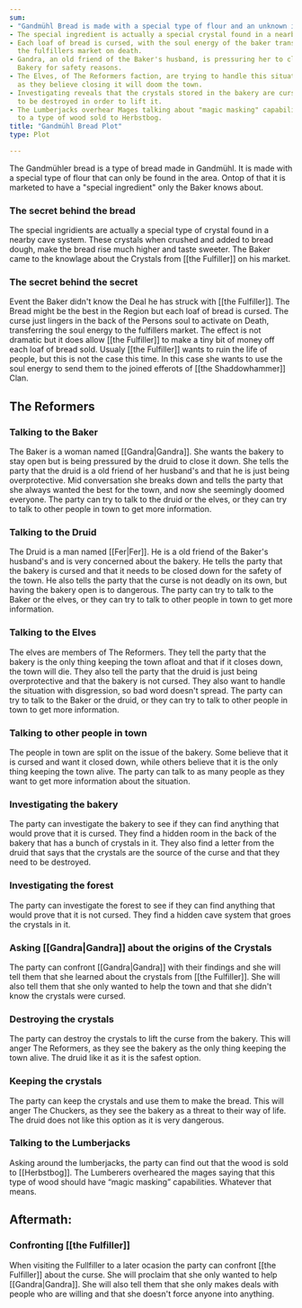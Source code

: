 ```yaml
---
sum:
- "Gandmühl Bread is made with a special type of flour and an unknown ingredient."
- The special ingredient is actually a special crystal found in a nearby cave system.
- Each loaf of bread is cursed, with the soul energy of the baker transferring to
  the fulfillers market on death.
- Gandra, an old friend of the Baker's husband, is pressuring her to close down the
  Bakery for safety reasons.
- The Elves, of The Reformers faction, are trying to handle this situation discreetly
  as they believe closing it will doom the town.
- Investigating reveals that the crystals stored in the bakery are cursed and need
  to be destroyed in order to lift it.
- The Lumberjacks overhear Mages talking about "magic masking" capabilities related
  to a type of wood sold to Herbstbog.
title: "Gandmühl Bread Plot"
type: Plot

---
```


The Gandmühler bread is a type of bread made in Gandmühl. It is made with a special type of flour that can only be found in the area. Ontop of that it is marketed to have a "special ingredient" only the Baker knows about.

### The secret behind the bread

The special ingridients are actually a special type of crystal found in a nearby cave system. These crystals when crushed and added to bread dough, make the bread rise much higher and taste sweeter. The Baker came to the knowlage about the Crystals from [[the Fulfiller]] on his market.

### The secret behind the secret

Event the Baker didn't know the Deal he has struck with [[the Fulfiller]]. The Bread might be the best in the Region but each loaf of bread is cursed. The curse just lingers in the back of the Persons soul to activate on Death, transferring the soul energy to the fulfillers market. The effect is not dramatic but it does allow [[the Fulfiller]] to make a tiny bit of money off each loaf of bread sold.
Usualy [[the Fulfiller]] wants to ruin the life of people, but this is not the case this time. In this case she wants to use the soul energy to send them to the joined efferots of [[the Shaddowhammer]] Clan.


## The Reformers

### Talking to the Baker

The Baker is a woman named [[Gandra|Gandra]]. She wants the bakery to stay open but is being pressured by the druid to close it down. She tells the party that the druid is a old friend of her husband's and that he is just being overprotective. Mid conversation she breaks down and tells the party that she always wanted the best for the town, and now she seemingly doomed everyone.
The party can try to talk to the druid or the elves, or they can try to talk to other people in town to get more information.

### Talking to the Druid

The Druid is a man named [[Fer|Fer]]. He is a old friend of the Baker's husband's and is very concerned about the bakery. He tells the party that the bakery is cursed and that it needs to be closed down for the safety of the town. He also tells the party that the curse is not deadly on its own, but having the bakery open is to dangerous.
The party can try to talk to the Baker or the elves, or they can try to talk to other people in town to get more information.

### Talking to the Elves

The elves are members of The Reformers. They tell the party that the bakery is the only thing keeping the town afloat and that if it closes down, the town will die. They also tell the party that the druid is just being overprotective and that the bakery is not cursed. They also want to handle the situation with disgression, so bad word doesn't spread.
The party can try to talk to the Baker or the druid, or they can try to talk to other people in town to get more information.

### Talking to other people in town

The people in town are split on the issue of the bakery. Some believe that it is cursed and want it closed down, while others believe that it is the only thing keeping the town alive. The party can talk to as many people as they want to get more information about the situation.

### Investigating the bakery

The party can investigate the bakery to see if they can find anything that would prove that it is cursed. They find a hidden room in the back of the bakery that has a bunch of crystals in it. They also find a letter from the druid that says that the crystals are the source of the curse and that they need to be destroyed.

### Investigating the forest

The party can investigate the forest to see if they can find anything that would prove that it is not cursed. They find a hidden cave system that groes the crystals in it.

### Asking [[Gandra|Gandra]] about the origins of the Crystals

The party can confront [[Gandra|Gandra]] with their findings and she will tell them that she learned about the crystals from [[the Fulfiller]]. She will also tell them that she only wanted to help the town and that she didn't know the crystals were cursed.

### Destroying the crystals

The party can destroy the crystals to lift the curse from the bakery. This will anger The Reformers, as they see the bakery as the only thing keeping the town alive. The druid like it as it is the safest option.

### Keeping the crystals

The party can keep the crystals and use them to make the bread. This will anger The Chuckers, as they see the bakery as a threat to their way of life. The druid does not like this option as it is very dangerous.



### Talking to the Lumberjacks

Asking around the lumberjacks, the party can find out that the wood is sold to [[Herbstbog]]. The Lumberers overheared the mages saying that this type of wood should have “magic masking” capabilities. Whatever that means.


## Aftermath:

### Confronting [[the Fulfiller]]

When visiting the Fullfiller to a later ocasion the party can confront [[the Fulfiller]] about the curse. She will proclaim that she only wanted to help [[Gandra|Gandra]]. She will also tell them that she only makes deals with people who are willing and that she doesn't force anyone into anything.  
